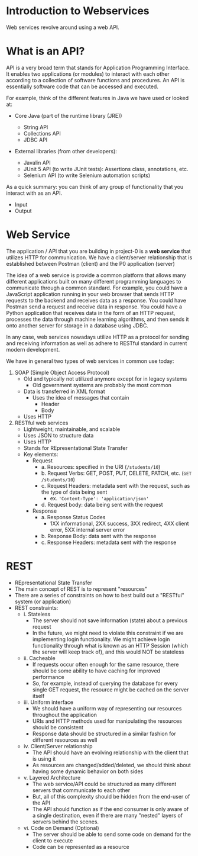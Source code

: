 # Introduction to Webservices

Web services revolve around using a web API.

# What is an API?
API is a very broad term that stands for Application Programming Interface. It enables two applications (or modules) to interact with each other according to a collection of software functions and procedures. An API is essentially software code that can be accessed and executed.

For example, think of the different features in Java we have used or looked at:
* Core Java (part of the runtime library (JRE))
    - String API
    - Collections API
    - JDBC API

* External libraries (from other developers):
    - Javalin API
    - JUnit 5 API (to write JUnit tests): Assertions class, annotations, etc.
    - Selenium API (to write Selenium automation scripts)

As a quick summary: you can think of any group of functionality that you interact with as an API. 
- Input
- Output

# Web Service
The application / API that you are building in project-0 is a **web service** that utilizes HTTP for communication. We have a client/server relationship that is established between Postman (client) and the P0 application (server)

The idea of a web service is provide a common platform that allows many different applications built on many different programming languages to communicate through a common standard. For example, you could have a JavaScript application running in your web browser that sends HTTP requests to the backend and receives data as a response. You could have Postman send a request and receive data in response. You could have a Python application that receives data in the form of an HTTP request, processes the data through machine learning algorithms, and then sends it onto another server for storage in a database using JDBC. 

In any case, web services nowadays utilize HTTP as a protocol for sending and receiving information as well as adhere to RESTful standard in current modern development.

We have in general two types of web services in common use today:
1. SOAP (Simple Object Access Protocol)
    - Old and typically not utilized anymore except for in legacy systems
        - Old government systems are probably the most common
    - Data is transferred in XML format
        - Uses the idea of messages that contain
            - Header
            - Body
    - Uses HTTP
2. RESTful web services
    - Lightweight, maintainable, and scalable
    - Uses JSON to structure data
    - Uses HTTP
    - Stands for REpresentational State Transfer
    - Key elements:
        - Request
            - a. Resources: specified in the URI (`/students/10`)
            - b. Request Verbs: GET, POST, PUT, DELETE, PATCH, etc. (`GET /students/10`)
            - c. Request Headers: metadata sent with the request, such as the type of data being sent
                - ex. `'Content-Type': 'application/json'` 
            - d. Request body: data being sent with the request
        - Response
            - a. Response Status Codes
                - 1XX informational, 2XX success, 3XX redirect, 4XX client error, 5XX internal server error
            - b. Response Body: data sent with the response
            - c. Response Headers: metadata sent with the response

# REST
- REpresentational State Transfer
- The main concept of REST is to represent "resources"
- There are a series of constraints on how to best build out a "RESTful" system (or application)
- REST constraints:
    - i. Stateless
        - The server should not save information (state) about a previous request
        - In the future, we might need to violate this constraint if we are implementing login functionality. We might achieve login functionality through what is known as an HTTP Session (which the server will keep track of), and this would NOT be stateless
    - ii. Cacheable
        - If requests occur often enough for the same resource, there should be some ability to have caching for improved performance
        - So, for example, instead of querying the database for every single GET request, the resource might be cached on the server itself
    - iii. Uniform interface
        - We should have a uniform way of representing our resources throughout the application
        - URIs and HTTP methods used for manipulating the resources should be consistent
        - Response data should be structured in a similar fashion for different resources as well
    - iv. Client/Server relationship
        - The API should have an evolving relationship with the client that is using it
        - As resources are changed/added/deleted, we should think about having some dynamic behavior on both sides
    - v. Layered Architecture
        - The web service/API could be structured as many different servers that communicate to each other
        - But, all of this complexity should be hidden from the end-user of the API
        - The API should function as if the end consumer is only aware of a single destination, even if there are many "nested" layers of servers behind the scenes.
    - vi. Code on Demand (Optional)
        - The server should be able to send some code on demand for the client to execute
        - Code can be represented as a resource